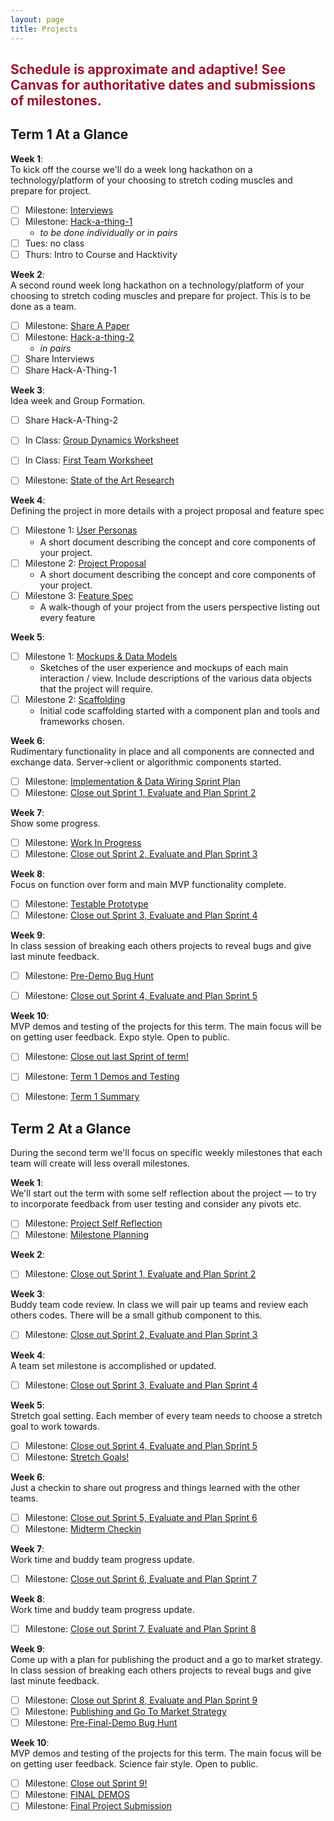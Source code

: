 ```yaml
---
layout: page
title: Projects
---
```



<!-- ## <span style="color: #F27D00">Project Info Coming Soon</span> ## -->

## <span style="color: #9d162e">Schedule is approximate and adaptive! See Canvas for authoritative dates and submissions of milestones.</span> ##


## Term 1 At a Glance

**Week 1**:<br>
To kick off the course we'll do a week long hackathon on a technology/platform of your choosing to stretch coding muscles and prepare for project.

- [ ] Milestone: [Interviews](milestones/interviews)<br>
- [ ] Milestone: [Hack-a-thing-1](milestones/hack-a-thing-1)<br>
  - *to be done individually or in pairs*
- [ ] Tues: no class
- [ ] Thurs: Intro to Course and Hacktivity

**Week 2**:<br>
  A second round week long hackathon on a technology/platform of your choosing to stretch coding muscles and prepare for project. This is to be done as a team.

- [ ] Milestone: [Share A Paper](milestones/paper-presentation)<br>
- [ ] Milestone: [Hack-a-thing-2](milestones/hack-a-thing-2)
  - *in pairs*
- [ ] Share Interviews
- [ ] Share Hack-A-Thing-1

**Week 3**:<br>
  Idea week and Group Formation.

- [ ] Share Hack-A-Thing-2

- [ ] In Class: [Group Dynamics Worksheet](milestones/group-dynamics-worksheet)
- [ ] In Class: [First Team Worksheet](milestones/first-meeting)

- [ ] Milestone: [State of the Art Research](milestones/project-research)

**Week 4**:<br>
  Defining the project in more details with a project proposal and feature spec

- [ ] Milestone 1: [User Personas](milestones/user-personas)
  - A short document describing the concept and core components of your project.
- [ ] Milestone 2: [Project Proposal](milestones/project-proposal)
  - A short document describing the concept and core components of your project.
- [ ] Milestone 3: [Feature Spec](milestones/feature-spec)
  - A walk-though of your project from the users perspective listing out every feature

**Week 5**:<br>

- [ ] Milestone 1: [Mockups & Data Models](milestones/mockups-models)
  - Sketches of the user experience and mockups of each main interaction / view. Include descriptions of the various data objects that the project will require.
- [ ] Milestone 2: [Scaffolding](milestones/scaffolding)
  - Initial code scaffolding started with a component plan and tools and frameworks chosen.


**Week 6**:<br>
  Rudimentary functionality in place and all components are connected and exchange data. Server->client or algorithmic components started.

- [ ] Milestone: [Implementation & Data Wiring Sprint Plan](milestones/wiring-start-sprint)
- [ ] Milestone: [Close out Sprint 1, Evaluate and Plan Sprint 2](milestones/t1-sprint1)

**Week 7**:<br>
  Show some progress.

- [ ] Milestone: [Work In Progress](milestones/workinprogress)
- [ ] Milestone: [Close out Sprint 2, Evaluate and Plan Sprint 3](milestones/t1-sprint2)

**Week 8**:<br>
  Focus on function over form and main MVP functionality complete.

- [ ] Milestone: [Testable Prototype](milestones/testable_prototype)
- [ ] Milestone: [Close out Sprint 3, Evaluate and Plan Sprint 4](milestones/t1-sprint3)

**Week 9**:<br>
  In class session of breaking each others projects to reveal bugs and give last minute feedback.

- [ ] Milestone: [Pre-Demo Bug Hunt](milestones/bughunt)
- [ ] Milestone: [Close out Sprint 4, Evaluate and Plan Sprint 5](milestones/t1-sprint4)


**Week 10**:<br>
  MVP demos and testing of the projects for this term. The main focus will be on getting user feedback. Expo style. Open to public.

- [ ] Milestone: [Close out last Sprint of term!](milestones/t1-sprint5)
- [ ] Milestone: [Term 1 Demos and Testing](milestones/t1-demos)
- [ ] Milestone: [Term 1 Summary](milestones/t1-summary)


## Term 2 At a Glance
During the second term we'll focus on specific weekly milestones that each team will create will less overall milestones.

**Week 1**:<br>
  We'll start out the term with some self reflection about the project — to try to incorporate feedback from user testing and consider any pivots etc.

  - [ ] Milestone: [Project Self Reflection](milestones/project-self-reflection)
  - [ ] Milestone: [Milestone Planning](milestones/milestone-plan)

**Week 2**:<br>
  
  - [ ] Milestone: [Close out Sprint 1, Evaluate and Plan Sprint 2](milestones/sprint1)

**Week 3**:<br>
  Buddy team code review. In class we will pair up teams and review each others codes. There will be a small github component to this.

  - [ ] Milestone: [Close out Sprint 2, Evaluate and Plan Sprint 3](milestones/sprint2)

**Week 4**:<br>
  A team set milestone is accomplished or updated.

  - [ ] Milestone: [Close out Sprint 3, Evaluate and Plan Sprint 4](milestones/sprint3)

**Week 5**:<br>
  Stretch goal setting.  Each member of every team needs to choose a stretch goal to work towards.

  - [ ] Milestone: [Close out Sprint 4, Evaluate and Plan Sprint 5](milestones/sprint4)
  - [ ] Milestone: [Stretch Goals!](milestones/stretch-goals)

**Week 6**:<br>
  Just a checkin to share out progress and things learned with the other teams.

  - [ ] Milestone: [Close out Sprint 5, Evaluate and Plan Sprint 6](milestones/sprint5)
  - [ ] Milestone: [Midterm Checkin](milestones/midterm-checkin)

**Week 7**:<br>
  Work time and buddy team progress update.

  - [ ] Milestone: [Close out Sprint 6, Evaluate and Plan Sprint 7](milestones/sprint6)

**Week 8**:<br>
  Work time and buddy team progress update.

  - [ ] Milestone: [Close out Sprint 7, Evaluate and Plan Sprint 8](milestones/sprint7)

**Week 9**:<br>
  Come up with a plan for publishing the product and a go to market strategy.
  In class session of breaking each others projects to reveal bugs and give last minute feedback.

  - [ ] Milestone: [Close out Sprint 8, Evaluate and Plan Sprint 9](milestones/sprint8)
  - [ ] Milestone: [Publishing and Go To Market Strategy](milestones/publishing)
  - [ ] Milestone: [Pre-Final-Demo Bug Hunt](milestones/final-bughunt)

**Week 10**:<br>
  MVP demos and testing of the projects for this term. The main focus will be on getting user feedback. Science fair style. Open to public.

  - [ ] Milestone: [Close out Sprint 9!](milestones/sprint9)
  - [ ] Milestone: [FINAL DEMOS](milestones/t2-demos)
  - [ ] Milestone: [Final Project Submission](milestones/t2-summary)
